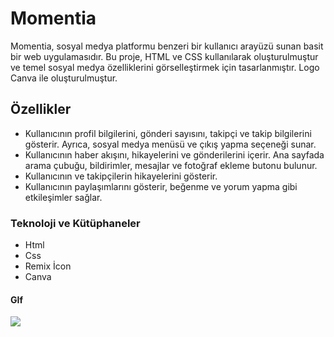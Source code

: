 # Momentia

Momentia, sosyal medya platformu benzeri bir kullanıcı arayüzü sunan basit bir web uygulamasıdır. Bu proje, HTML ve CSS kullanılarak oluşturulmuştur ve temel sosyal medya özelliklerini görselleştirmek için tasarlanmıştır. Logo Canva ile oluşturulmuştur.

## Özellikler

- Kullanıcının profil bilgilerini, gönderi sayısını, takipçi ve takip bilgilerini gösterir. Ayrıca, sosyal medya menüsü ve çıkış yapma seçeneği sunar.
- Kullanıcının haber akışını, hikayelerini ve gönderilerini içerir. Ana sayfada arama çubuğu, bildirimler, mesajlar ve fotoğraf ekleme butonu bulunur.
- Kullanıcının ve takipçilerin hikayelerini gösterir.
- Kullanıcının paylaşımlarını gösterir, beğenme ve yorum yapma gibi etkileşimler sağlar.


### Teknoloji ve Kütüphaneler

- Html
- Css
- Remix İcon
- Canva 

#### GIf

![](images/momentia.gif)